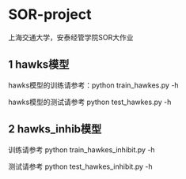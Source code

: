 # SOR-project
上海交通大学，安泰经管学院SOR大作业

## 1 hawks模型

hawks模型的训练请参考：python train_hawkes.py -h

hawks模型的测试请参考 python test_hawkes.py -h

## 2 hawks_inhib模型

训练请参考 python train_hawkes_inhibit.py -h

测试请参考 python test_hawkes_inhibit.py -h
